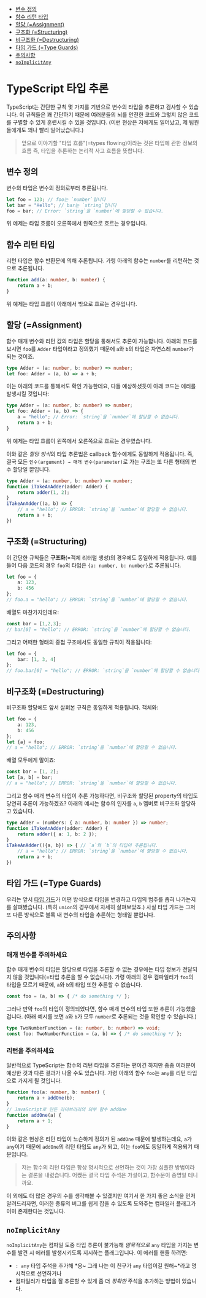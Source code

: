 * [변수 정의](#변수-정의)
* [함수 리턴 타입](#함수-리턴-타입)
* [할당 (=Assignment)](#할당-assignment)
* [구조화 (=Structuring)](#구조화-structuring)
* [비구조화 (=Destructuring)](#비구조화-destructuring)
* [타입 가드 (=Type Guards)](#타입-가드-type-guards)
* [주의사항](#주의사항)
* [`noImplicitAny`](#noimplicitany)


# TypeScript 타입 추론

TypeScript는 간단한 규칙 몇 가지를 기반으로 변수의 타입을 추론하고 검사할 수 있습니다. 이 규칙들은 꽤 간단하기 때문에 여러분들의 뇌를 안전한 코드와 그렇지 않은 코드를 구별할 수 있게 훈련시킬 수 있을 것입니다. (이런 현상은 저에게도 일어났고, 제 팀원들에게도 꽤나 빨리 일어났습니다.)

> 앞으로 이야기할 "타입 흐름"(=types flowing)이라는 것은 타입에 관한 정보의 흐름 즉, 타입을 추론하는 논리적 사고 흐름을 뜻합니다.

## 변수 정의

변수의 타입은 변수의 정의로부터 추론됩니다.

```ts
let foo = 123; // foo는 `number`입니다
let bar = "Hello"; // bar는 `string`입니다
foo = bar; // Error: `string`을 `number`에 할당할 수 없습니다.
```

위 예제는 타입 흐름이 오른쪽에서 왼쪽으로 흐르는 경우입니다.

## 함수 리턴 타입

리턴 타입은 함수 반환문에 의해 추론됩니다. 가령 아래의 함수는 `number`를 리턴하는 것으로 추론됩니다.

```ts
function add(a: number, b: number) {
    return a + b;
}
```

위 예제는 타입 흐름이 아래에서 밖으로 흐르는 경우입니다.

## 할당 (=Assignment)

함수 매개 변수와 리턴 값의 타입은 할당을 통해서도 추론이 가능합니다. 아래의 코드를 보시면 `foo`를 `Adder` 타입이라고 정의했기 때문에 `a`와 `b`의 타입은 자연스레 `number`가 되는 것이죠.

```ts
type Adder = (a: number, b: number) => number;
let foo: Adder = (a, b) => a + b;
```

이는 아래의 코드를 통해서도 확인 가능한데요, 다들 예상하셨듯이 아래 코드는 에러를 발생시킬 것입니다:

```ts
type Adder = (a: number, b: number) => number;
let foo: Adder = (a, b) => {
    a = "hello"; // Error: `string`을 `number`에 할당할 수 없습니다.
    return a + b;
}
```

위 예제는 타입 흐름이 왼쪽에서 오른쪽으로 흐르는 경우였습니다.

이와 같은 *할당 방식*의 타입 추론법은 callback 함수에게도 동일하게 적용됩니다. 즉, 결국 모든 `인수(argument) → 매개 변수(parameter)`로 가는 구조는 또 다른 형태의 변수 할당일 뿐입니다.

```ts
type Adder = (a: number, b: number) => number;
function iTakeAnAdder(adder: Adder) {
    return adder(1, 2);
}
iTakeAnAdder((a, b) => {
    // a = "hello"; // ERROR: `string`을 `number`에 할당할 수 없습니다.
    return a + b;
})
```

## 구조화 (=Structuring)

이 간단한 규칙들은 **구조화**(=객체 리터럴 생성)의 경우에도 동일하게 적용됩니다. 예를 들어 다음 코드의 경우 `foo`의 타입은 `{a: number, b: number}`로 추론됩니다.

```ts
let foo = {
    a: 123,
    b: 456
};
// foo.a = "hello"; // ERROR: `string`을 `number`에 할당할 수 없습니다.
```

배열도 마찬가지인데요:

```ts
const bar = [1,2,3];
// bar[0] = "hello"; // ERROR: `string`을 `number`에 할당할 수 없습니다.
```

그리고 어떠한 형태의 중첩 구조에서도 동일한 규칙이 적용됩니다:

```ts
let foo = {
    bar: [1, 3, 4]
};
// foo.bar[0] = "hello"; // ERROR: `string`을 `number`에 할당할 수 없습니다.
```

## 비구조화 (=Destructuring)

비구조화 할당에도 앞서 살펴본 규칙은 동일하게 적용됩니다. 객체와:

```ts
let foo = {
    a: 123,
    b: 456
};
let {a} = foo;
// a = "hello"; // ERROR: `string`을 `number`에 할당할 수 없습니다.
```

배열 모두에게 말이죠:

```ts
const bar = [1, 2];
let [a, b] = bar;
// a = "hello"; // ERROR: `string`을 `number`에 할당할 수 없습니다.
```

그리고 함수 매개 변수의 타입이 추론 가능하다면, 비구조화 할당된 property의 타입도 당연히 추론이 가능하겠죠? 아래의 예시는 함수의 인자를 `a`, `b` 멤버로 비구조화 할당하고 있습니다.

```ts
type Adder = (numbers: { a: number, b: number }) => number;
function iTakeAnAdder(adder: Adder) {
    return adder({ a: 1, b: 2 });
}
iTakeAnAdder(({a, b}) => { // `a`와 `b`의 타입이 추론됩니다.
    // a = "hello"; // ERROR: `string`을 `number`에 할당할 수 없습니다.
    return a + b;
})
```

## 타입 가드 (=Type Guards)

우리는 앞서 [타입 가드](./typeGuard.md)가 어떤 방식으로 타입을 변경하고 타입의 범주를 좁혀 나가는지를 살펴봤습니다. (특히 `union`의 경우에서 자세히 살펴보았죠.) 사실 타입 가드는 그저 또 다른 방식으로 블록 내 변수의 타입을 추론하는 형태일 뿐입니다.

## 주의사항

### 매개 변수를 주의하세요

함수 매개 변수의 타입은 할당으로 타입을 추론할 수 없는 경우에는 타입 정보가 전달되지 않을 것입니다(=타입 추론을 할 수 없습니다). 가령 아래의 경우 컴파일러가 `foo`의 타입을 모르기 때문에, `a`와 `b`의 타입 또한 추론할 수 없습니다.

```ts
const foo = (a, b) => { /* do something */ };
```

그러나 만약 `foo`의 타입이 정의되었다면, 함수 매개 변수의 타입 또한 추론이 가능했을 겁니다. (아래 예시를 보면 `a`와 `b`가 모두 `number`로 추론되는 것을 확인할 수 있습니다.)

```ts
type TwoNumberFunction = (a: number, b: number) => void;
const foo: TwoNumberFunction = (a, b) => { /* do something */ };
```

### 리턴을 주의하세요

일반적으로 TypeScript는 함수의 리턴 타입을 추론하는 편이긴 하지만 종종 여러분이 예상한 것과 다른 결과가 나올 수도 있습니다. 가령 아래의 함수 `foo`는 `any`를 리턴 타입으로 가지게 될 것입니다.

```ts
function foo(a: number, b: number) {
    return a + addOne(b);
}
// JavaScript로 만든 라이브러리의 외부 함수 addOne
function addOne(a) {
    return a + 1;
}
```

이와 같은 현상은 리턴 타입이 느슨하게 정의가 된 `addOne` 때문에 발생하는데요, `a`가 `any`이기 때문에 `addOne`의 리턴 타입도 `any`가 되고, 이는 `foo`에도 동일하게 적용되기 때문입니다.

> 저는 함수의 리턴 타입은 항상 명시적으로 선언하는 것이 가장 심플한 방법이라는 결론을 내렸습니다. 어쨌든 결국 타입 주석은 가설이고, 함수문이 증명일 테니까요.

이 외에도 더 많은 경우의 수를 생각해볼 수 있겠지만 여기서 한 가지 좋은 소식을 먼저 알려드리자면, 이러한 종류의 버그를 쉽게 잡을 수 있도록 도와주는 컴파일러 플래그가 이미 존재한다는 것입니다.

## `noImplicitAny`

`noImplicitAny`는 컴파일 도중 타입 추론이 불가능해 *암묵적으로* `any` 타입을 가지는 변수를 발견 시 에러를 발생시키도록 지시하는 플래그입니다. 이 에러를 핸들 하려면:

* `: any` 타입 주석을 추가해 *응~ 그래 나는 이 친구가 `any` 타입이길 원해~*라고 명시적으로 선언하거나
* 컴파일러가 타입을 잘 추론할 수 있게 좀 더 *정확한* 주석을 추가하는 방법이 있습니다.

